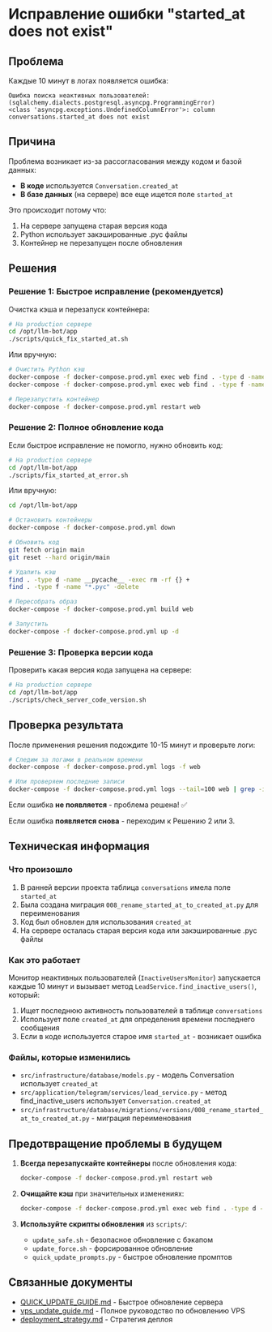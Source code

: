 # Исправление ошибки "started_at does not exist"

## Проблема

Каждые 10 минут в логах появляется ошибка:
```
Ошибка поиска неактивных пользователей: (sqlalchemy.dialects.postgresql.asyncpg.ProgrammingError) 
<class 'asyncpg.exceptions.UndefinedColumnError'>: column conversations.started_at does not exist
```

## Причина

Проблема возникает из-за рассогласования между кодом и базой данных:
- **В коде** используется `Conversation.created_at` 
- **В базе данных** (на сервере) все еще ищется поле `started_at`

Это происходит потому что:
1. На сервере запущена старая версия кода
2. Python использует закэшированные .pyc файлы
3. Контейнер не перезапущен после обновления

## Решения

### Решение 1: Быстрое исправление (рекомендуется)

Очистка кэша и перезапуск контейнера:

```bash
# На production сервере
cd /opt/llm-bot/app
./scripts/quick_fix_started_at.sh
```

Или вручную:

```bash
# Очистить Python кэш
docker-compose -f docker-compose.prod.yml exec web find . -type d -name __pycache__ -exec rm -rf {} +
docker-compose -f docker-compose.prod.yml exec web find . -type f -name "*.pyc" -delete

# Перезапустить контейнер
docker-compose -f docker-compose.prod.yml restart web
```

### Решение 2: Полное обновление кода

Если быстрое исправление не помогло, нужно обновить код:

```bash
# На production сервере
cd /opt/llm-bot/app
./scripts/fix_started_at_error.sh
```

Или вручную:

```bash
cd /opt/llm-bot/app

# Остановить контейнеры
docker-compose -f docker-compose.prod.yml down

# Обновить код
git fetch origin main
git reset --hard origin/main

# Удалить кэш
find . -type d -name __pycache__ -exec rm -rf {} +
find . -type f -name "*.pyc" -delete

# Пересобрать образ
docker-compose -f docker-compose.prod.yml build web

# Запустить
docker-compose -f docker-compose.prod.yml up -d
```

### Решение 3: Проверка версии кода

Проверить какая версия кода запущена на сервере:

```bash
# На production сервере
cd /opt/llm-bot/app
./scripts/check_server_code_version.sh
```

## Проверка результата

После применения решения подождите 10-15 минут и проверьте логи:

```bash
# Следим за логами в реальном времени
docker-compose -f docker-compose.prod.yml logs -f web

# Или проверяем последние записи
docker-compose -f docker-compose.prod.yml logs --tail=100 web | grep -i "started_at"
```

Если ошибка **не появляется** - проблема решена! ✅

Если ошибка **появляется снова** - переходим к Решению 2 или 3.

## Техническая информация

### Что произошло

1. В ранней версии проекта таблица `conversations` имела поле `started_at`
2. Была создана миграция `008_rename_started_at_to_created_at.py` для переименования
3. Код был обновлен для использования `created_at`
4. На сервере осталась старая версия кода или закэшированные .pyc файлы

### Как это работает

Монитор неактивных пользователей (`InactiveUsersMonitor`) запускается каждые 10 минут и вызывает метод `LeadService.find_inactive_users()`, который:
1. Ищет последнюю активность пользователей в таблице `conversations`
2. Использует поле `created_at` для определения времени последнего сообщения
3. Если в коде используется старое имя `started_at` - возникает ошибка

### Файлы, которые изменились

- `src/infrastructure/database/models.py` - модель Conversation использует `created_at`
- `src/application/telegram/services/lead_service.py` - метод find_inactive_users использует `Conversation.created_at`
- `src/infrastructure/database/migrations/versions/008_rename_started_at_to_created_at.py` - миграция переименования

## Предотвращение проблемы в будущем

1. **Всегда перезапускайте контейнеры** после обновления кода:
   ```bash
   docker-compose -f docker-compose.prod.yml restart web
   ```

2. **Очищайте кэш** при значительных изменениях:
   ```bash
   docker-compose -f docker-compose.prod.yml exec web find . -type d -name __pycache__ -exec rm -rf {} +
   ```

3. **Используйте скрипты обновления** из `scripts/`:
   - `update_safe.sh` - безопасное обновление с бэкапом
   - `update_force.sh` - форсированное обновление
   - `quick_update_prompts.py` - быстрое обновление промптов

## Связанные документы

- [QUICK_UPDATE_GUIDE.md](QUICK_UPDATE_GUIDE.md) - Быстрое обновление сервера
- [vps_update_guide.md](vps_update_guide.md) - Полное руководство по обновлению VPS
- [deployment_strategy.md](deployment_strategy.md) - Стратегия деплоя


